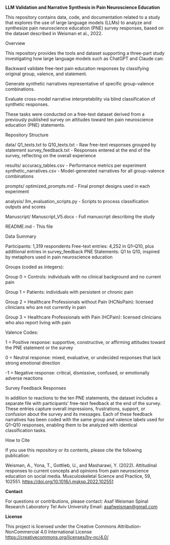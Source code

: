**LLM Validation and Narrative Synthesis in Pain Neuroscience Education**

This repository contains data, code, and documentation related to a study that explores the use of large language models (LLMs) to analyze and synthesize pain neuroscience education (PNE) survey responses, based on the dataset described in Weisman et al., 2022.

Overview

This repository provides the tools and dataset supporting a three-part study investigating how large language models such as ChatGPT and Claude can:

Backward validate free-text pain education responses by classifying original group, valence, and statement.

Generate synthetic narratives representative of specific group-valence combinations.

Evaluate cross-model narrative interpretability via blind classification of synthetic responses.

These tasks were conducted on a free-text dataset derived from a previously published survey on attitudes toward ten pain neuroscience education (PNE) statements.

Repository Structure

data/
Q1_texts.txt to Q10_texts.txt - Raw free-text responses grouped by statement
survey_feedback.txt - Responses entered at the end of the survey, reflecting on the overall experience

results/
accuracy_tables.csv - Performance metrics per experiment
synthetic_narratives.csv - Model-generated narratives for all group-valence combinations

prompts/
optimized_prompts.md - Final prompt designs used in each experiment

analysis/
llm_evaluation_scripts.py - Scripts to process classification outputs and scores

Manuscript/
Manuscript_V5.docx - Full manuscript describing the study

README.md - This file

Data Summary

Participants: 1,319 respondents
Free-text entries: 4,252 in Q1–Q10, plus additional entries in survey_feedback
PNE Statements: Q1 to Q10, inspired by metaphors used in pain neuroscience education

Groups (coded as integers):

Group 0 = Controls: individuals with no clinical background and no current pain

Group 1 = Patients: individuals with persistent or chronic pain

Group 2 = Healthcare Professionals without Pain (HCNoPain): licensed clinicians who are not currently in pain

Group 3 = Healthcare Professionals with Pain (HCPain): licensed clinicians who also report living with pain

Valence Codes:

1 = Positive response: supportive, constructive, or affirming attitudes toward the PNE statement or the survey

0 = Neutral response: mixed, evaluative, or undecided responses that lack strong emotional direction

-1 = Negative response: critical, dismissive, confused, or emotionally adverse reactions

Survey Feedback Responses

In addition to reactions to the ten PNE statements, the dataset includes a separate file with participants’ free-text feedback at the end of the survey. These entries capture overall impressions, frustrations, support, or confusion about the survey and its messages. Each of these feedback narratives has been coded with the same group and valence labels used for Q1–Q10 responses, enabling them to be analyzed with identical classification tasks.

How to Cite

If you use this repository or its contents, please cite the following publication:

Weisman, A., Yona, T., Gottlieb, U., and Masharawi, Y. (2022).
Attitudinal responses to current concepts and opinions from pain neuroscience education on social media.
Musculoskeletal Science and Practice, 59, 102551.
https://doi.org/10.1016/j.msksp.2022.102551

**Contact**

For questions or contributions, please contact:
Asaf Weisman
Spinal Research Laboratory
Tel Aviv University
Email: asafweisman@gmail.com

**License**

This project is licensed under the Creative Commons Attribution-NonCommercial 4.0 International License
https://creativecommons.org/licenses/by-nc/4.0/
